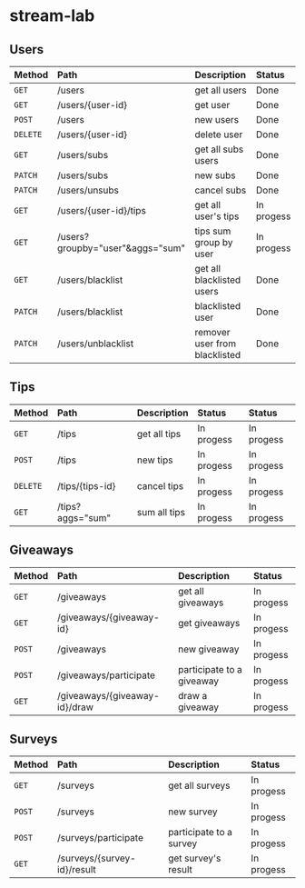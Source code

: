 # stream-lab

## Users

| Method        | Path                              | Description                   | Status        |
|:------------- |:--------------------------------- |:----------------------------- |:------------- |
| `GET`         | /users                            | get all users                 | Done          |
| `GET`         | /users/{user-id}                  | get user                      | Done          |
| `POST`        | /users                            | new users                     | Done          |
| `DELETE`      | /users/{user-id}                  | delete user                   | Done          |
| `GET`         | /users/subs                       | get all subs users            | Done          |
| `PATCH`       | /users/subs                       | new subs                      | Done          |
| `PATCH`       | /users/unsubs                     | cancel subs                   | Done          |
| `GET`         | /users/{user-id}/tips             | get all user's tips           | In progess    |
| `GET`         | /users?groupby="user"&aggs="sum"  | tips sum group by user        | In progess    |
| `GET`         | /users/blacklist                  | get all blacklisted users     | Done          |
| `PATCH`       | /users/blacklist                  | blacklisted user              | Done          |
| `PATCH`       | /users/unblacklist                | remover user from blacklisted | Done          |

## Tips

| Method        | Path               | Description                  | Status        | Status        |
|:------------- |:------------------ |:---------------------------- |:------------- |:------------- |
| `GET`         | /tips              | get all tips                 | In progess    | In progess    |
| `POST`        | /tips              | new tips                     | In progess    | In progess    |
| `DELETE`      | /tips/{tips-id}    | cancel tips                  | In progess    | In progess    |
| `GET`         | /tips?aggs="sum"   | sum all tips                 | In progess    | In progess    |

## Giveaways

| Method        | Path                          | Description                  | Status        |
|:------------- |:----------------------------- |:---------------------------- |:------------- |
| `GET`         | /giveaways                    | get all giveaways            | In progess    |
| `GET`         | /giveaways/{giveaway-id}      | get giveaways                | In progess    |
| `POST`        | /giveaways                    | new giveaway                 | In progess    |
| `POST`        | /giveaways/participate        | participate to a giveaway    | In progess    |
| `GET`         | /giveaways/{giveaway-id}/draw | draw a giveaway              | In progess    |

## Surveys

| Method        | Path                        | Description             | Status        |
|:------------- |:--------------------------- |:----------------------- |:------------- |
| `GET`         | /surveys                    | get all surveys         | In progess    |
| `POST`        | /surveys                    | new survey              | In progess    |
| `POST`        | /surveys/participate        | participate to a survey | In progess    |
| `GET`         | /surveys/{survey-id}/result | get survey's result     | In progess    |